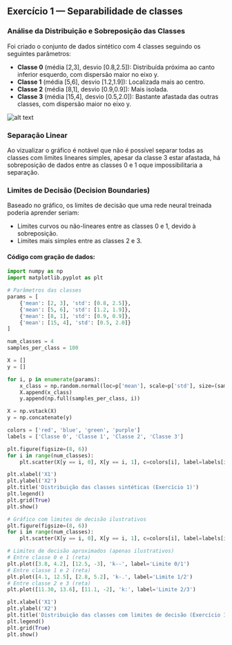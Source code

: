 ## Exercício 1 — Separabilidade de classes

### Análise da Distribuição e Sobreposição das Classes

Foi criado o conjunto de dados sintético com 4 classes seguindo os seguintes parâmetros:

- **Classe 0** (média [2,3], desvio [0.8,2.5]): Distribuída próxima ao canto inferior esquerdo, com dispersão maior no eixo y.
- **Classe 1** (média [5,6], desvio [1.2,1.9]): Localizada mais ao centro.
- **Classe 2** (média [8,1], desvio [0.9,0.9]): Mais isolada.
- **Classe 3** (média [15,4], desvio [0.5,2.0]): Bastante afastada das outras classes, com dispersão maior no eixo y.

![alt text](image.png)


### Separação Linear

Ao vizualizar o gráfico é notável que não é possível separar todas as classes com limites lineares simples, apesar da classe 3 estar afastada, há sobreposição de dados entre as classes 0 e 1 oque impossibilitaria a separação.

### Limites de Decisão (Decision Boundaries)

Baseado no gráfico, os limites de decisão que uma rede neural treinada poderia aprender seriam:

- Limites curvos ou não-lineares entre as classes 0 e 1, devido à sobreposição.
- Limites mais simples entre as classes 2 e 3.

#### Código com gração de dados:

```python
import numpy as np
import matplotlib.pyplot as plt

# Parâmetros das classes
params = [
	{'mean': [2, 3], 'std': [0.8, 2.5]},
	{'mean': [5, 6], 'std': [1.2, 1.9]},
	{'mean': [8, 1], 'std': [0.9, 0.9]},
	{'mean': [15, 4], 'std': [0.5, 2.0]}
]

num_classes = 4
samples_per_class = 100

X = []
y = []

for i, p in enumerate(params):
	x_class = np.random.normal(loc=p['mean'], scale=p['std'], size=(samples_per_class, 2))
	X.append(x_class)
	y.append(np.full(samples_per_class, i))

X = np.vstack(X)
y = np.concatenate(y)

colors = ['red', 'blue', 'green', 'purple']
labels = ['Classe 0', 'Classe 1', 'Classe 2', 'Classe 3']

plt.figure(figsize=(8, 6))
for i in range(num_classes):
	plt.scatter(X[y == i, 0], X[y == i, 1], c=colors[i], label=labels[i], alpha=0.7)

plt.xlabel('X1')
plt.ylabel('X2')
plt.title('Distribuição das classes sintéticas (Exercício 1)')
plt.legend()
plt.grid(True)
plt.show()

# Gráfico com limites de decisão ilustrativos
plt.figure(figsize=(8, 6))
for i in range(num_classes):
	plt.scatter(X[y == i, 0], X[y == i, 1], c=colors[i], label=labels[i], alpha=0.7)

# Limites de decisão aproximados (apenas ilustrativos)
# Entre classe 0 e 1 (reta)
plt.plot([3.8, 4.2], [12.5, -3], 'k--', label='Limite 0/1')
# Entre classe 1 e 2 (reta)
plt.plot([4.1, 12.5], [2.8, 5.2], 'k-.', label='Limite 1/2')
# Entre classe 2 e 3 (reta)
plt.plot([11.30, 13.6], [11.1, -2], 'k:', label='Limite 2/3')

plt.xlabel('X1')
plt.ylabel('X2')
plt.title('Distribuição das classes com limites de decisão (Exercício 1)')
plt.legend()
plt.grid(True)
plt.show()
